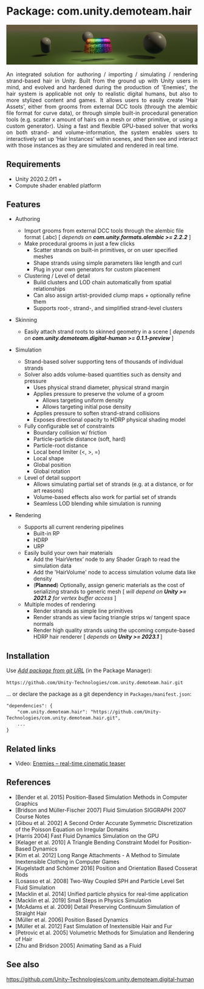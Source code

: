 
# Package: com.unity.demoteam.hair

![Header](Documentation~/Images/header_crop.png)

<div align="justify">An integrated solution for authoring / importing / simulating / rendering strand-based hair in Unity. Built from the ground up with Unity users in mind, and evolved and hardened during the production of 'Enemies', the hair system is applicable not only to realistic digital humans, but also to more stylized content and games. It allows users to easily create 'Hair Assets', either from grooms from external DCC tools (through the alembic file format for curve data), or through simple built-in procedural generation tools (e.g. scatter x amount of hairs on a mesh or other primitive, or using a custom generator). Using a fast and flexible GPU-based solver that works on both strand- and volume-information, the system enables users to interactively set up ‘Hair Instances’ within scenes, and then see and interact with those instances as they are simulated and rendered in real time.</div>


## Requirements

- Unity 2020.2.0f1 +
- Compute shader enabled platform


## Features

* Authoring
	+ Import grooms from external DCC tools through the alembic file format (.abc)
	[ *depends on **com.unity.formats.alembic >= 2.2.2*** ]
	+ Make procedural grooms in just a few clicks
		- Scatter strands on built-in primitives, or on user specified meshes
		- Shape strands using simple parameters like length and curl
		- Plug in your own generators for custom placement
	+ Clustering / Level of detail
		- Build clusters and LOD chain automatically from spatial relationships
		- Can also assign artist-provided clump maps + optionally refine them
		- Supports root-, strand-, and simplified strand-level clusters
* Skinning
	+ Easily attach strand roots to skinned geometry in a scene
	[ *depends on **com.unity.demoteam.digital-human >= 0.1.1-preview*** ]

* Simulation
	+ Strand-based solver supporting tens of thousands of individual strands
	+ Solver also adds volume-based quantities such as density and pressure
		- Uses physical strand diameter, physical strand margin
		- Applies pressure to preserve the volume of a groom
			- Allows targeting uniform density
			- Allows targeting initial pose density
		- Applies pressure to soften strand-strand collisions
		- Exposes directional opacity to HDRP physical shading model
	+ Fully configurable set of constraints
		- Boundary collision w/ friction
		- Particle-particle distance (soft, hard)
		- Particle-root distance
		- Local bend limiter (<, >, =)
		- Local shape
		- Global position
		- Global rotation
	+ Level of detail support
		- Allows simulating partial set of strands (e.g. at a distance, or for art reasons)
		- Volume-based effects also work for partial set of strands
		- Seamless LOD blending while simulation is running
		
* Rendering
	+ Supports all current rendering pipelines
		- Built-in RP
		- HDRP
		- URP
	+ Easily build your own hair materials
		- Add the ‘HairVertex’ node to any Shader Graph to read the simulation data
		- Add the 'HairVolume' node to access simulation volume data like density
		- (**Planned**) Optionally, assign generic materials as the cost of serializing strands to generic mesh
		[ *will depend on **Unity >= 2021.2** for vertex buffer access* ]
	+ Multiple modes of rendering
		- Render strands as simple line primitives
		- Render strands as view facing triangle strips w/ tangent space normals
		- Render high quality strands using the upcoming compute-based HDRP hair renderer
		[ *depends on **Unity >= 2023.1*** ]


## Installation

Use [*Add package from git URL*](https://docs.unity3d.com/Manual/upm-ui-giturl.html) (in the Package Manager): 

```https://github.com/Unity-Technologies/com.unity.demoteam.hair.git```

... or declare the package as a git dependency in `Packages/manifest.json`:

```
"dependencies": {
    "com.unity.demoteam.hair": "https://github.com/Unity-Technologies/com.unity.demoteam.hair.git",
    ...
}
```


## Related links

- Video: [Enemies – real-time cinematic teaser](https://www.youtube.com/watch?v=eXYUNrgqWUU)


## References

- [Bender et al. 2015] Position-Based Simulation Methods in Computer Graphics
- [Bridson and Müller-Fischer 2007] Fluid Simulation SIGGRAPH 2007 Course Notes
- [Gibou et al. 2002] A Second Order Accurate Symmetric Discretization of the Poisson Equation on Irregular Domains	
- [Harris 2004] Fast Fluid Dynamics Simulation on the GPU
- [Kelager et al. 2010] A Triangle Bending Constraint Model for Position-Based Dynamics
- [Kim et al. 2012] Long Range Attachments - A Method to Simulate Inextensible Clothing in Computer Games
- [Kugelstadt and Schömer 2016] Position and Orientation Based Cosserat Rods
- [Losasso et al. 2008] Two-Way Coupled SPH and Particle Level Set Fluid Simulation
- [Macklin et al. 2014] Unified particle physics for real-time application
- [Macklin et al. 2019] Small Steps in Physics Simulation
- [McAdams et al. 2009] Detail Preserving Continuum Simulation of Straight Hair
- [Müller et al. 2006] Position Based Dynamics
- [Müller et al. 2012] Fast Simulation of Inextensible Hair and Fur
- [Petrovic et al. 2005] Volumetric Methods for Simulation and Rendering of Hair
- [Zhu and Bridson 2005] Animating Sand as a Fluid


## See also

https://github.com/Unity-Technologies/com.unity.demoteam.digital-human

